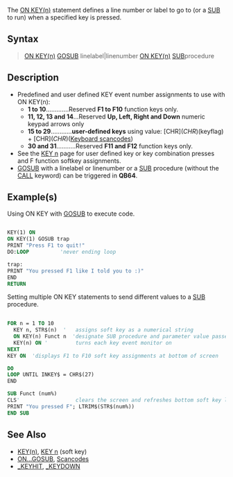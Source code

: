 The [ON KEY(n)](ON-KEY(n)) statement defines a line number or label to go to (or a [SUB](SUB) to run) when a specified key is pressed.

## Syntax

>  [ON KEY(n)](ON-KEY(n)) [GOSUB](GOSUB) linelabel|linenumber
>  [ON KEY(n)](ON-KEY(n)) [SUB](SUB)procedure

## Description

* Predefined and user defined KEY event number assignments to use with ON KEY(n): 
  * **1 to 10**.............Reserved **F1 to F10** function keys only.
  * **11, 12, 13 and 14**...Reserved **Up, Left, Right and Down** numeric keypad arrows only
  * **15 to 29**............**user-defined keys** using value: [CHR$](CHR$)(keyflag) + [CHR$](CHR$)([Keyboard scancodes](Keyboard-scancodes))
  * **30 and 31**...........Reserved **F11 and F12** function keys only.
* See the [KEY n](KEY-n) page for user defined key or key combination presses and F function softkey assignments.
* [GOSUB](GOSUB) with a linelabel or linenumber  or a [SUB](SUB) procedure (without the [CALL](CALL) keyword) can be triggered in **QB64**.

## Example(s)

Using ON KEY with [GOSUB](GOSUB) to execute code.

```vb

KEY(1) ON
ON KEY(1) GOSUB trap
PRINT "Press F1 to quit!"
DO:LOOP          'never ending loop

trap:
PRINT "You pressed F1 like I told you to :)"
END
RETURN 

```

Setting multiple ON KEY statements to send different values to a [SUB](SUB) procedure.

```vb
  
FOR n = 1 TO 10
  KEY n, STR$(n)  '   assigns soft key as a numerical string 
  ON KEY(n) Funct n  'designate SUB procedure and parameter value passed
  KEY(n) ON '         turns each key event monitor on
NEXT
KEY ON  'displays F1 to F10 soft key assignments at bottom of screen

DO
LOOP UNTIL INKEY$ = CHR$(27)
END

SUB Funct (num%)
CLS'                  clears the screen and refreshes bottom soft key list
PRINT "You pressed F"; LTRIM$(STR$(num%))
END SUB 

```

## See Also

* [KEY(n)](KEY(n)), [KEY n](KEY-n) (soft key)
* [ON...GOSUB](ON...GOSUB), [Scancodes](Scancodes)
* [_KEYHIT](_KEYHIT), [_KEYDOWN](_KEYDOWN)
